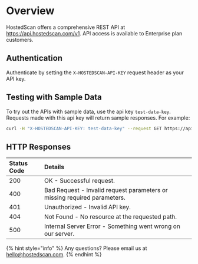 # Overview

HostedScan offers a comprehensive REST API at https://api.hostedscan.com/v1. API access is available to Enterprise plan customers.

## Authentication

Authenticate by setting the `X-HOSTEDSCAN-API-KEY` request header as your API key.

## Testing with Sample Data

To try out the APIs with sample data, use the api key `test-data-key`. Requests made with this api key will return sample responses. For example:

```bash
curl -H "X-HOSTEDSCAN-API-KEY: test-data-key" --request GET https://api.hostedscan.com/v1/scans
```

## HTTP Responses

| Status Code | Details |
| :--- | :--- |
| 200 | OK - Successful request. |
| 400 | Bad Request - Invalid request parameters or missing required parameters. |
| 401 | Unauthorized - Invalid API key. |
| 404 | Not Found - No resource at the requested path. |
| 500 | Internal Server Error - Something went wrong on our server. |

{% hint style="info" %}
Any questions? Please email us at [hello@hostedscan.com](mailto:hello@hostedscan.com).
{% endhint %}

